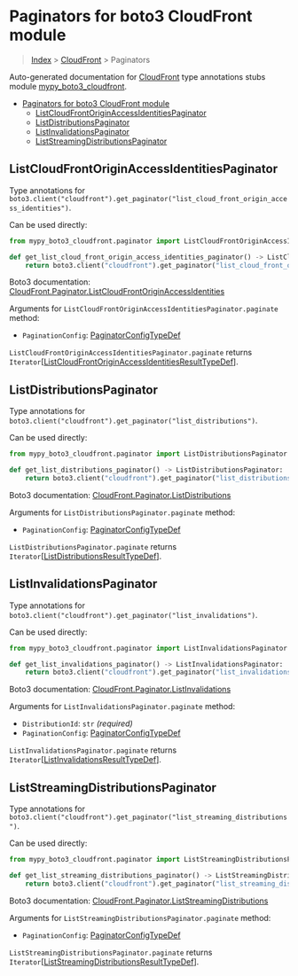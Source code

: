 # Paginators for boto3 CloudFront module

> [Index](..) > [CloudFront](.) > Paginators

Auto-generated documentation for
[CloudFront](https://boto3.amazonaws.com/v1/documentation/api/1.17.75/reference/services/cloudfront.html#CloudFront)
type annotations stubs module
[mypy_boto3_cloudfront](https://pypi.org/project/mypy-boto3-cloudfront/).

- [Paginators for boto3 CloudFront module](#paginators-for-boto3-cloudfront-module)
  - [ListCloudFrontOriginAccessIdentitiesPaginator](#listcloudfrontoriginaccessidentitiespaginator)
  - [ListDistributionsPaginator](#listdistributionspaginator)
  - [ListInvalidationsPaginator](#listinvalidationspaginator)
  - [ListStreamingDistributionsPaginator](#liststreamingdistributionspaginator)

## ListCloudFrontOriginAccessIdentitiesPaginator

Type annotations for
`boto3.client("cloudfront").get_paginator("list_cloud_front_origin_access_identities")`.

Can be used directly:

```python
from mypy_boto3_cloudfront.paginator import ListCloudFrontOriginAccessIdentitiesPaginator

def get_list_cloud_front_origin_access_identities_paginator() -> ListCloudFrontOriginAccessIdentitiesPaginator:
    return boto3.client("cloudfront").get_paginator("list_cloud_front_origin_access_identities")
```

Boto3 documentation:
[CloudFront.Paginator.ListCloudFrontOriginAccessIdentities](https://boto3.amazonaws.com/v1/documentation/api/1.17.75/reference/services/cloudfront.html#CloudFront.Paginator.ListCloudFrontOriginAccessIdentities)

Arguments for `ListCloudFrontOriginAccessIdentitiesPaginator.paginate` method:

- `PaginationConfig`:
  [PaginatorConfigTypeDef](./type_defs.md#paginatorconfigtypedef)

`ListCloudFrontOriginAccessIdentitiesPaginator.paginate` returns
`Iterator`\[[ListCloudFrontOriginAccessIdentitiesResultTypeDef](./type_defs.md#listcloudfrontoriginaccessidentitiesresulttypedef)\].

## ListDistributionsPaginator

Type annotations for
`boto3.client("cloudfront").get_paginator("list_distributions")`.

Can be used directly:

```python
from mypy_boto3_cloudfront.paginator import ListDistributionsPaginator

def get_list_distributions_paginator() -> ListDistributionsPaginator:
    return boto3.client("cloudfront").get_paginator("list_distributions")
```

Boto3 documentation:
[CloudFront.Paginator.ListDistributions](https://boto3.amazonaws.com/v1/documentation/api/1.17.75/reference/services/cloudfront.html#CloudFront.Paginator.ListDistributions)

Arguments for `ListDistributionsPaginator.paginate` method:

- `PaginationConfig`:
  [PaginatorConfigTypeDef](./type_defs.md#paginatorconfigtypedef)

`ListDistributionsPaginator.paginate` returns
`Iterator`\[[ListDistributionsResultTypeDef](./type_defs.md#listdistributionsresulttypedef)\].

## ListInvalidationsPaginator

Type annotations for
`boto3.client("cloudfront").get_paginator("list_invalidations")`.

Can be used directly:

```python
from mypy_boto3_cloudfront.paginator import ListInvalidationsPaginator

def get_list_invalidations_paginator() -> ListInvalidationsPaginator:
    return boto3.client("cloudfront").get_paginator("list_invalidations")
```

Boto3 documentation:
[CloudFront.Paginator.ListInvalidations](https://boto3.amazonaws.com/v1/documentation/api/1.17.75/reference/services/cloudfront.html#CloudFront.Paginator.ListInvalidations)

Arguments for `ListInvalidationsPaginator.paginate` method:

- `DistributionId`: `str` *(required)*
- `PaginationConfig`:
  [PaginatorConfigTypeDef](./type_defs.md#paginatorconfigtypedef)

`ListInvalidationsPaginator.paginate` returns
`Iterator`\[[ListInvalidationsResultTypeDef](./type_defs.md#listinvalidationsresulttypedef)\].

## ListStreamingDistributionsPaginator

Type annotations for
`boto3.client("cloudfront").get_paginator("list_streaming_distributions")`.

Can be used directly:

```python
from mypy_boto3_cloudfront.paginator import ListStreamingDistributionsPaginator

def get_list_streaming_distributions_paginator() -> ListStreamingDistributionsPaginator:
    return boto3.client("cloudfront").get_paginator("list_streaming_distributions")
```

Boto3 documentation:
[CloudFront.Paginator.ListStreamingDistributions](https://boto3.amazonaws.com/v1/documentation/api/1.17.75/reference/services/cloudfront.html#CloudFront.Paginator.ListStreamingDistributions)

Arguments for `ListStreamingDistributionsPaginator.paginate` method:

- `PaginationConfig`:
  [PaginatorConfigTypeDef](./type_defs.md#paginatorconfigtypedef)

`ListStreamingDistributionsPaginator.paginate` returns
`Iterator`\[[ListStreamingDistributionsResultTypeDef](./type_defs.md#liststreamingdistributionsresulttypedef)\].
